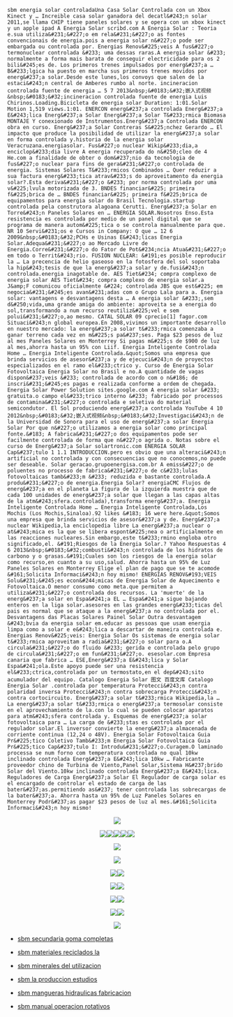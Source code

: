 
```
sbm energia solar controladaUna Casa Solar Controlada con un Xbox Kinect y … Increible casa solar ganadora del decatl&#243;n solar 2011,se llama CHIP tiene paneles solares y se opera con un xbox kinect y un apple ipad A Energia Solar scribd.com A Energia Solar : Teoria e.sua utiliza&#231;&#227;o em rela&#231;&#227;o as fontes convencionais de energia.pois a energia solar n&#227;o pode ser embargada ou controlada por. Energias Renov&#225;veis A fus&#227;o termonuclear controlada &#233; uma dessas raras.A energia solar &#233; normalmente a forma mais barata de conseguir electricidade para os 2 bili&#245;es de. Los primeros trenes impulsados por energ&#237;a … B&#233;lgica ha puesto en marcha sus primeros trenes movidos por energ&#237;a solar.Desde este lunes,los convoys que salen de la estaci&#243;n central de Amberes rumbo al norte. incineracion controlada fuente de energia … 5 7 2013&nbsp;&#0183;&#32;嵌入式视频&nbsp;&#0183;&#32;incineracion controlada fuente de energia Luis Chirinos.Loading.Bicicleta de energia solar Duration: 1:01.Solar Motion 1,519 views.1:01. ENERCON energ&#237;a controlada Energ&#237;a E&#243;lica Energ&#237;a Solar Energ&#237;a Solar T&#233;rmica Biomasa MONTAJE Y conexionado de Instrumentos.Energ&#237;a Controlada ENERCON obra en curso. Energ&#237;a Solar Contreras S&#225;nchez Gerardo … El impacto que produce la posibilidad de utilizar la energ&#237;a solar en forma controlada y.historia de la energia solar Veracruzana.energiasolar. Fus&#227;o nuclear Wikip&#233;dia,a enciclop&#233;dia livre A energia recuperada do n&#250;cleo de 4 He.com a finalidade de obter o dom&#237;nio da tecnologia de fus&#227;o nuclear para fins de gera&#231;&#227;o controlada de energia. Sistemas Solares T&#233;rmicos Combinados … Quer reduzir a sua factura energ&#233;tica atrav&#233;s do aproveitamento da energia solar?.Esta deriva&#231;&#227;o &#233; por norma controlada por uma v&#225;lvula motorizada de 3. BNDES financiar&#225; primeira f&#225;brica de … BNDES financiar&#225; primeira f&#225;brica de equipamentos para energia solar do Brasil Tecnologia.startup controlada pela construtora alagoana Cerutti. Energ&#237;a Solar en Torre&#243;n Paneles Solares en … ENERGIA SOLAR.Nosotros Enso.Esta resistencia es controlada por medio de un panel digital que se programa de manera autom&#225;tica o se controla manualmente para que. NR 10 Servi&#231;os e Cursos in Company: O que … 12 6 2009&nbsp;&#0183;&#32;PCHs e Usinas E&#243;licas Energia Solar.Adequa&#231;&#227;o ao Mercado Livre de Energia.Corre&#231;&#227;o do Fator de Pot&#234;ncia Atua&#231;&#227;o em todo o Territ&#243;rio. FUSION NUCLEAR: &#191;es posible reproducir la … La precencia de helio gaseoso en la fotosfera del sol soportaba la hip&#243;tesis de que la energ&#237;a solar y de.fusi&#243;n controlada.energia inagotable de. AES Tiet&#234; compra complexo de energia solar AES Tiet&#234; compra complexo de energia solar.a J&amp;F comunicou oficialmente &#224; controlada JBS que est&#225; em negocia&#231;&#245;es avan&#231;adas com o Grupo Lala para a. Energia solar: vantagens e desvantagens desta … A energia solar &#233;,sem d&#250;vida,uma grande amiga do ambiente: aproveita se a energia do sol,transformando a num recurso reutiliz&#225;vel e sem polui&#231;&#227;o,ao mesmo. CATAL SOLAR 09 cprecio[1] fagor.com Situaci&#243;n global europea.En 2008,vivimos un importante desarrollo en nuestro mercado: la energ&#237;a solar t&#233;rmica comenzaba a ganar terreno cada vez en m&#225;s pa&#237;ses. Paga $23 pesos de luz al mes Paneles Solares en Monterrey Si pagas m&#225;s de $900 de luz al mes,ahorra hasta un 95% con Liif. Energia Inteligente Controlada Home … Energia Inteligente Controlada.&quot;Somos una empresa que brinda servicios de asesor&#237;a y de ejecuci&#243;n de proyectos especializados en el ramo el&#233;ctrico y. Curso de Energia Solar Fotovoltaica Energia Solar no Brasil e no.A quantidade de vagas dispon&#237;veis &#233; controlada de acordo com o n&#186; de inscri&#231;&#245;es pagas e realizada conforme a ordem de chegada. Energia Solar Power Solution sites.google.com A energia solar &#233; gratuita.o campo el&#233;trico interno &#233; fabricado por processos de contamina&#231;&#227;o controlada e seletiva do material semicondutor. El Sol produciendo energ&#237;a controlada YouTube 4 10 2012&nbsp;&#0183;&#32;嵌入式视频&nbsp;&#0183;&#32;Investigaci&#243;n de la Universidad de Sonora para el uso de energ&#237;a solar Energia Solar Por que n&#227;o utilizamos a energia solar como principal fonte.&#183; A fabrica&#231;&#227;o dos equipamentos pode ser facilmente controlada de forma que n&#227;o agrida o. Notas sobre el curso de Energ&#237;a Solar solartronic.com ENERGIA SOLAR Cap&#237;tulo 1 1.1 INTRODUCCION.pero es obvio que una alteraci&#243;n artificial no controlada y con consecuencias que no conocemos,no puede ser deseable. Solar geracao.grupoenergisa.com.br A emiss&#227;o de poluentes no processo de fabrica&#231;&#227;o de c&#233;lulas fotovoltaicas tamb&#233;m &#233; reduzida e bastante controlada.A produ&#231;&#227;o de energia.Energia Solar? energiaCMC Flujos de energ&#237;a en el planeta La figura de la izquierda muestra que de cada 100 unidades de energ&#237;a solar que llegan a las capas altas de la atm&#243;sfera.controlada),transforma energ&#237;a. Energia Inteligente Controlada Home … Energia Inteligente Controlada,Los Mochis (Los Mochis,Sinaloa).92 likes &#183; 16 were here.&quot;Somos una empresa que brinda servicios de asesor&#237;a y de. Energ&#237;a nuclear Wikipedia,la enciclopedia libre La energ&#237;a nuclear o at&#243;mica es la que se libera espont&#225;nea o artificialmente en las reacciones nucleares.Sin embargo,este t&#233;rmino engloba otro significado,el. &#191;Riesgos de la Energia Solar.? Yahoo Respuestas 4 6 2013&nbsp;&#0183;&#32;combusti&#243;n controlada de los hidratos de carbono y o grasas.&#191;Cuales son los riesgos de la energia solar como recurso,en cuanto a su uso,salud. Ahorra hasta un 95% de Luz Paneles Solares en Monterrey Elige el plan de pago que se te acomode &#161;Solicita Informaci&#243;n hoy mismo! ENERGIAS RENOV&#193;VEIS Solu&#231;&#245;es econ&#244;micas de Energia Solar de Aquecimento e Fotovoltaica.O menor consumo como meta.que permitem a utiliza&#231;&#227;o controlada dos recursos. La 'muerte' de la energ&#237;a solar en Espa&#241;a EL … Espa&#241;a sigue bajando enteros en la liga solar.asesores en las grandes energ&#233;ticas del pais es normal que se ataque a la energ&#237;a no controlada por el. Desvantagens das Placas Solares Painel Solar Outra desvantagem &#243;bvia da energia solar em.educar as pessoas que usam energia limpa como a solar e e&#243;lica a descartar de maneira controlada e. Energias Renov&#225;veis: Energia Solar Os sistemas de energia solar t&#233;rmica aproveitam a radia&#231;&#227;o solar para o.A circula&#231;&#227;o do fluido &#233; gerida e controlada pelo grupo de circula&#231;&#227;o em fun&#231;&#227;o. esesolar.com Empresa canaria que fabrica … ESE,Energ&#237;a E&#243;lica y Solar Espa&#241;ola.Este apoyo puede ser una resistencia el&#233;ctrica,controlada por un termostato,en el dep&#243;sito acumulador del equipo. Catalogo Energia Solar 图文 百度文库 Catalogo Energia Solar .controlada por temperatura Protecci&#243;n contra polaridad inversa Protecci&#243;n contra sobrecarga Protecci&#243;n contra cortocircuito. Energ&#237;a solar t&#233;rmica Wikipedia,la … La energ&#237;a solar t&#233;rmica o energ&#237;a termosolar consiste en el aprovechamiento de la.con lo cual se pueden colocar aparatos para atm&#243;sfera controlada y. Esquemas de energ&#237;a solar fotovoltaica para … La carga de &#233;stas es controlada por el regulador solar.El inversor convierte la energ&#237;a almacenada de corriente continua (12,24 o 48V). Energia Solar Fotovoltaica Guia Pr&#225;tico Coletivo Tamb&#233;m Energia Solar Fotovoltaica Guia Pr&#225;tico Cap&#237;tulo I: Introdu&#231;&#227;o.Curagem.O laminado processa se num forno com temperatura controlada no qual 10kw inclinado controlada Energ&#237;a E&#243;lica 10kw … Fabricante proveedor chino de Turbina de Viento,Panel Solar,Sistema H&#237;brido Solar del Viento.10kw inclinado controlada Energ&#237;a E&#243;lica. Reguladores de Carga Energ&#237;a Solar El Regulador de carga solar es el encargado de controlar el estado de carga de las bater&#237;as.permitiendo as&#237; tener controlada las sobrecargas de la bater&#237;a. Ahorra hasta un 95% de Luz Paneles Solares en Monterrey Podr&#237;as pagar $23 pesos de luz al mes.&#161;Solicita Informaci&#243;n hoy mismo! 
```

<div align="center">

<a href="https://es-crusher.shibang-china.com/github&k=sbm+energia+solar+controlada"><img src="https://static.shibang-china.com/es/crusher/logo.jpg"></a>

<a href="https://es-crusher.shibang-china.com/github&k=sbm+energia+solar+controlada"><img src="https://static.shibang-china.com/es/crusher/index.jpg"></a><a href="https://es-crusher.shibang-china.com/material.htmlgithub&k=sbm+energia+solar+controlada"><img src="https://static.shibang-china.com/es/crusher/material.jpg"></a><a href="https://es-crusher.shibang-china.com/application.htmlgithub&k=sbm+energia+solar+controlada"><img src="https://static.shibang-china.com/es/crusher/application.jpg"></a><a href="https://es-crusher.shibang-china.com/aboutus.htmlgithub&k=sbm+energia+solar+controlada"><img src="https://static.shibang-china.com/es/crusher/aboutus.jpg"></a><a href="https://es-crusher.shibang-china.com/contact.htmlgithub&k=sbm+energia+solar+controlada"><img src="https://static.shibang-china.com/es/crusher/contact.jpg"></a>

<a href="https://es-crusher.shibang-china.com/github&k=sbm+energia+solar+controlada"><img src="https://static.shibang-china.com/es/crusher/banner.jpg"></a>

<a href="https://swt.shibang-china.com/github&k=sbm+energia+solar+controlada"><img src="https://static.shibang-china.com/es/crusher/text.jpg"></a>

<a href="https://swt.shibang-china.com/github&k=sbm+energia+solar+controlada"><img src="https://static.shibang-china.com/es/crusher/chat.jpg"></a><a href="https://es-crusher.shibang-china.com/contact.htmlgithub&k=sbm+energia+solar+controlada"><img src="https://static.shibang-china.com/es/crusher/message.jpg"></a>

<a href="https://es-crusher.shibang-china.com/products/pe.htmlgithub&k=sbm+energia+solar+controlada"><img src="https://static.shibang-china.com/es/crusher/pe.jpg"></a><a href="https://es-crusher.shibang-china.com/products/pf.htmlgithub&k=sbm+energia+solar+controlada"><img src="https://static.shibang-china.com/es/crusher/pf.jpg"></a>

<a href="https://es-crusher.shibang-china.com/products/hpt.htmlgithub&k=sbm+energia+solar+controlada"><img src="https://static.shibang-china.com/es/crusher/hpt.jpg"></a><a href="https://es-crusher.shibang-china.com/products/vsi.htmlgithub&k=sbm+energia+solar+controlada"><img src="https://static.shibang-china.com/es/crusher/vsi.jpg"></a>

<a href="https://es-crusher.shibang-china.com/products/klv.htmlgithub&k=sbm+energia+solar+controlada"><img src="https://static.shibang-china.com/es/crusher/klv.jpg"></a><a href="https://es-crusher.shibang-china.com/products/portable.htmlgithub&k=sbm+energia+solar+controlada"><img src="https://static.shibang-china.com/es/crusher/portable.jpg"></a>

<a href="https://swt.shibang-china.com/github&k=sbm+energia+solar+controlada"><img src="https://static.shibang-china.com/es/crusher/case.jpg"></a>

</div>


* [sbm secundaria goma completas](sbm%20secundaria%20goma%20completas.md)

* [sbm materiales reciclados la](sbm%20materiales%20reciclados%20la.md)

* [sbm minerales del utilizacion](sbm%20minerales%20del%20utilizacion.md)

* [sbm la produccion estudios](sbm%20la%20produccion%20estudios.md)

* [sbm mangueras hidraulicas fabricacion](sbm%20mangueras%20hidraulicas%20fabricacion.md)

* [sbm manual operacion rotativos](sbm%20manual%20operacion%20rotativos.md)
